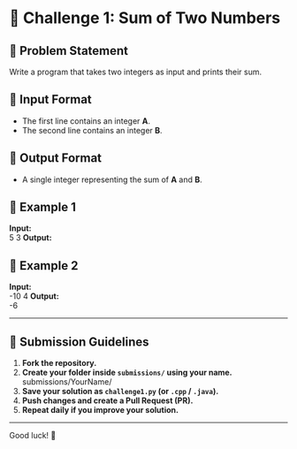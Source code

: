 # 📌 Challenge 1: Sum of Two Numbers

## 📝 Problem Statement  
Write a program that takes two integers as input and prints their sum.

## 🔹 Input Format  
- The first line contains an integer **A**.  
- The second line contains an integer **B**.  

## 🔹 Output Format  
- A single integer representing the sum of **A** and **B**.  

## 🔹 Example 1  
**Input:**  
5
3
**Output:**  

## 🔹 Example 2  
**Input:**  
-10
4
**Output:**  
-6

---

## 🚀 Submission Guidelines  
1. **Fork the repository.**  
2. **Create your folder inside `submissions/` using your name.**  
submissions/YourName/
3. **Save your solution as `challenge1.py` (or `.cpp` / `.java`).**  
4. **Push changes and create a Pull Request (PR).**  
5. **Repeat daily if you improve your solution.**  

---

Good luck! 🚀
